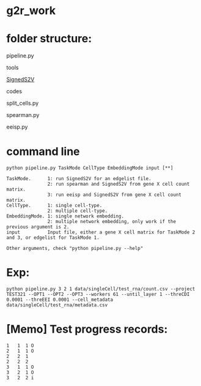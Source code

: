 # g2r_work


# folder structure:

pipeline.py

tools

  [SignedS2V](https://github.com/liushu2019/SignedS2V)

codes

  split_cells.py

  spearman.py
  
  eeisp.py

# command line
```
python pipeline.py TaskMode CellType EmbeddingMode input [**]

TaskMode.      1: run SignedS2V for an edgelist file. 
               2: run spearman and SignedS2V from gene X cell count matrix. 
               3: run eeisp and SignedS2V from gene X cell count matrix.
CellType.      1: single cell-type. 
               2: multiple cell-type.
EmbeddingMode. 1: single network embedding. 
               2: multiple network embedding, only work if the previous argument is 2.
input          Input file, either a gene X cell matrix for TaskMode 2 and 3, or edgelist for TaskMode 1.

Other arguments, check "python pipeline.py --help"
```
# Exp:
```
python pipeline.py 3 2 1 data/singleCell/test_rna/count.csv --project TEST321 --OPT1 --OPT2 --OPT3 --workers 61 --until_layer 1 --threCDI 0.0001 --threEEI 0.0001 --cell_metadata data/singleCell/test_rna/metadata.csv 
```
# [Memo] Test progress records:
```
1   1  1 O
2   1  1 O
2   2  1 
2   2  2
3   1  1 O
3   2  1 O
3   2  2 i
```